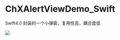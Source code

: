 # ChXAlertViewDemo_Swift
Swift4.0 封装的一个小弹窗，复用性高，耦合度低

![](https://github.com/sunrisechen007/ChXAlertViewDemo_Swift/blob/master/%E6%BC%94%E7%A4%BA.gif)

